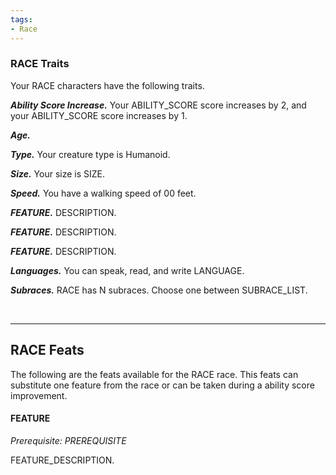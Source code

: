 ```yaml
---
tags:
- Race
---
```



### RACE Traits
Your RACE characters have the following traits.

***Ability Score Increase.***
Your ABILITY_SCORE score increases by 2, and your ABILITY_SCORE score increases by 1.

***Age.***

***Type.***
Your creature type is Humanoid.

***Size.***
Your size is SIZE.

***Speed.***
You have a walking speed of 00 feet.

***FEATURE.***
DESCRIPTION.

***FEATURE.***
DESCRIPTION.

***FEATURE.***
DESCRIPTION.

***Languages.***
You can speak, read, and write LANGUAGE.

***Subraces.***
RACE has N subraces. Choose one between SUBRACE_LIST.



<br>
<hr>

## RACE Feats
The following are the feats available for the RACE race. This feats can substitute one feature from the race or can be taken during a ability score improvement.


#### FEATURE
*Prerequisite: PREREQUISITE*

FEATURE_DESCRIPTION.